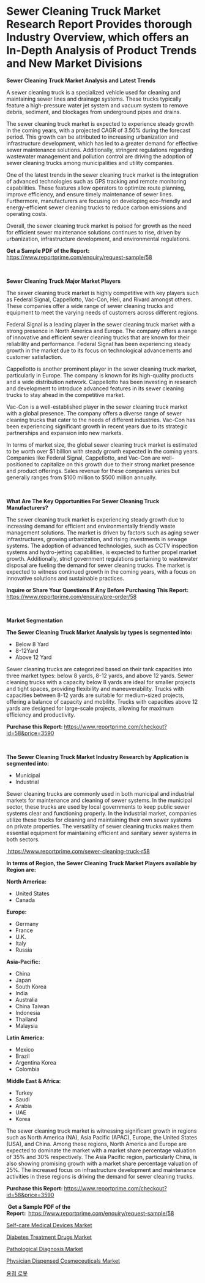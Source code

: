 <p><h1>Sewer Cleaning Truck Market Research Report Provides thorough Industry Overview, which offers an In-Depth Analysis of Product Trends and New Market Divisions</h1></p><p><strong>Sewer Cleaning Truck Market Analysis and Latest Trends</strong></p>
<p><p>A sewer cleaning truck is a specialized vehicle used for cleaning and maintaining sewer lines and drainage systems. These trucks typically feature a high-pressure water jet system and vacuum system to remove debris, sediment, and blockages from underground pipes and drains.</p><p>The sewer cleaning truck market is expected to experience steady growth in the coming years, with a projected CAGR of 3.50% during the forecast period. This growth can be attributed to increasing urbanization and infrastructure development, which has led to a greater demand for effective sewer maintenance solutions. Additionally, stringent regulations regarding wastewater management and pollution control are driving the adoption of sewer cleaning trucks among municipalities and utility companies.</p><p>One of the latest trends in the sewer cleaning truck market is the integration of advanced technologies such as GPS tracking and remote monitoring capabilities. These features allow operators to optimize route planning, improve efficiency, and ensure timely maintenance of sewer lines. Furthermore, manufacturers are focusing on developing eco-friendly and energy-efficient sewer cleaning trucks to reduce carbon emissions and operating costs.</p><p>Overall, the sewer cleaning truck market is poised for growth as the need for efficient sewer maintenance solutions continues to rise, driven by urbanization, infrastructure development, and environmental regulations.</p></p>
<p><strong>Get a Sample PDF of the Report:&nbsp;</strong> <a href="https://www.reportprime.com/enquiry/request-sample/58">https://www.reportprime.com/enquiry/request-sample/58</a></p>
<p>&nbsp;</p>
<p><strong>Sewer Cleaning Truck Major Market Players</strong></p>
<p><p>The sewer cleaning truck market is highly competitive with key players such as Federal Signal, Cappellotto, Vac-Con, Heli, and Rivard amongst others. These companies offer a wide range of sewer cleaning trucks and equipment to meet the varying needs of customers across different regions.</p><p>Federal Signal is a leading player in the sewer cleaning truck market with a strong presence in North America and Europe. The company offers a range of innovative and efficient sewer cleaning trucks that are known for their reliability and performance. Federal Signal has been experiencing steady growth in the market due to its focus on technological advancements and customer satisfaction.</p><p>Cappellotto is another prominent player in the sewer cleaning truck market, particularly in Europe. The company is known for its high-quality products and a wide distribution network. Cappellotto has been investing in research and development to introduce advanced features in its sewer cleaning trucks to stay ahead in the competitive market.</p><p>Vac-Con is a well-established player in the sewer cleaning truck market with a global presence. The company offers a diverse range of sewer cleaning trucks that cater to the needs of different industries. Vac-Con has been experiencing significant growth in recent years due to its strategic partnerships and expansion into new markets.</p><p>In terms of market size, the global sewer cleaning truck market is estimated to be worth over $1 billion with steady growth expected in the coming years. Companies like Federal Signal, Cappellotto, and Vac-Con are well-positioned to capitalize on this growth due to their strong market presence and product offerings. Sales revenue for these companies varies but generally ranges from $100 million to $500 million annually.</p></p>
<p>&nbsp;</p>
<p><strong>What Are The Key Opportunities For Sewer Cleaning Truck Manufacturers?</strong></p>
<p><p>The sewer cleaning truck market is experiencing steady growth due to increasing demand for efficient and environmentally friendly waste management solutions. The market is driven by factors such as aging sewer infrastructures, growing urbanization, and rising investments in sewage systems. The adoption of advanced technologies, such as CCTV inspection systems and hydro-jetting capabilities, is expected to further propel market growth. Additionally, strict government regulations pertaining to wastewater disposal are fueling the demand for sewer cleaning trucks. The market is expected to witness continued growth in the coming years, with a focus on innovative solutions and sustainable practices.</p></p>
<p><strong>Inquire or Share Your Questions If Any Before Purchasing This Report:</strong> <a href="https://www.reportprime.com/enquiry/pre-order/58">https://www.reportprime.com/enquiry/pre-order/58</a></p>
<p>&nbsp;</p>
<p><strong>Market Segmentation</strong></p>
<p><strong>The Sewer Cleaning Truck Market Analysis by types is segmented into:</strong></p>
<p><ul><li>Below 8 Yard</li><li>8-12Yard</li><li>Above 12 Yard</li></ul></p>
<p><p>Sewer cleaning trucks are categorized based on their tank capacities into three market types: below 8 yards, 8-12 yards, and above 12 yards. Sewer cleaning trucks with a capacity below 8 yards are ideal for smaller projects and tight spaces, providing flexibility and maneuverability. Trucks with capacities between 8-12 yards are suitable for medium-sized projects, offering a balance of capacity and mobility. Trucks with capacities above 12 yards are designed for large-scale projects, allowing for maximum efficiency and productivity.</p></p>
<p><strong>Purchase this Report:&nbsp;</strong><a href="https://www.reportprime.com/checkout?id=58&price=3590">https://www.reportprime.com/checkout?id=58&price=3590</a></p>
<p>&nbsp;</p>
<p><strong>The Sewer Cleaning Truck Market Industry Research by Application is segmented into:</strong></p>
<p><ul><li>Municipal</li><li>Industrial</li></ul></p>
<p><p>Sewer cleaning trucks are commonly used in both municipal and industrial markets for maintenance and cleaning of sewer systems. In the municipal sector, these trucks are used by local governments to keep public sewer systems clear and functioning properly. In the industrial market, companies utilize these trucks for cleaning and maintaining their own sewer systems on private properties. The versatility of sewer cleaning trucks makes them essential equipment for maintaining efficient and sanitary sewer systems in both sectors.</p></p>
<p><a href="https://www.reportprime.com/sewer-cleaning-truck-r58">&nbsp;https://www.reportprime.com/sewer-cleaning-truck-r58</a></p>
<p><strong>In terms of Region, the Sewer Cleaning Truck Market Players available by Region are:</strong></p>
<p>
    <p> <strong> North America: </strong>
        <ul>
            <li>United States</li>
            <li>Canada</li>
        </ul>
        </p> 
    <p> <strong> Europe: </strong>
        <ul>
            <li>Germany</li>
            <li>France</li>
            <li>U.K.</li>
            <li>Italy</li>
            <li>Russia</li>
        </ul>
        </p> 
    <p> <strong> Asia-Pacific: </strong>
        <ul>
            <li>China</li>
            <li>Japan</li>
            <li>South Korea</li>
            <li>India</li>
            <li>Australia</li>
            <li>China Taiwan</li>
            <li>Indonesia</li>
            <li>Thailand</li>
            <li>Malaysia</li>
        </ul>
        </p> 
    <p> <strong> Latin America: </strong>
        <ul>
            <li>Mexico</li>
            <li>Brazil</li>
            <li>Argentina Korea</li>
            <li>Colombia</li>
        </ul>
        </p> 
    <p> <strong> Middle East & Africa: </strong>
        <ul>
            <li>Turkey</li>
            <li>Saudi</li>
            <li>Arabia</li>
            <li>UAE</li>
            <li>Korea</li>
        </ul>
    </p>
    </p>
<p><p>The sewer cleaning truck market is witnessing significant growth in regions such as North America (NA), Asia Pacific (APAC), Europe, the United States (USA), and China. Among these regions, North America and Europe are expected to dominate the market with a market share percentage valuation of 35% and 30% respectively. The Asia Pacific region, particularly China, is also showing promising growth with a market share percentage valuation of 25%. The increased focus on infrastructure development and maintenance activities in these regions is driving the demand for sewer cleaning trucks.</p></p>
<p><strong>Purchase this Report: </strong><a href="https://www.reportprime.com/checkout?id=58&price=3590">https://www.reportprime.com/checkout?id=58&price=3590</a></p>
<p>&nbsp;<strong>Get a Sample PDF of the Report:&nbsp;&nbsp;</strong><a href="https://www.reportprime.com/enquiry/request-sample/58">https://www.reportprime.com/enquiry/request-sample/58</a></p>
<p><strong></strong></p>
<p><p><a href="https://medium.com/@lylaberge/emerging-trends-in-self-care-medical-devices-market-global-outlook-and-future-prospects-from-2024-9c636e3268d0">Self-care Medical Devices Market</a></p><p><a href="https://issuu.com/reportprime-2/docs/diabetes-treatment-drugs-market-size-2030.pptx">Diabetes Treatment Drugs Market</a></p><p><a href="https://issuu.com/reportprime-2/docs/pathological-diagnosis-market-size-2030.pptx">Pathological Diagnosis Market</a></p><p><a href="https://www.linkedin.com/pulse/physician-dispensed-cosmeceuticals-market-global-share-sqs9c">Physician Dispensed Cosmeceuticals Market</a></p><p><a href="https://medium.com/@kirby6567566/2024%EB%85%84%EB%B6%80%ED%84%B0-2031%EB%85%84%EA%B9%8C%EC%A7%80%EC%9D%98-%EC%9A%A9%EC%A0%91-%EB%A1%9C%EB%B4%87-%EC%8B%9C%EC%9E%A5-%EC%84%B1%EC%9E%A5-%EC%A0%84%EB%A7%9D-%EB%B0%8F-%EC%8B%9C%EC%9E%A5-%EB%8F%99%ED%96%A5-%EB%B6%84%EC%84%9D%EC%97%90-%EB%94%B0%EB%9D%BC-12-6-%EC%9D%98-a37967c3d749">용접 로봇</a></p></p>